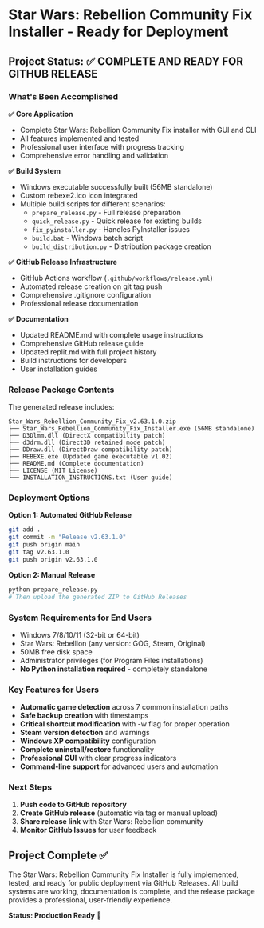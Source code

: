 # Star Wars: Rebellion Community Fix Installer - Ready for Deployment

## Project Status: ✅ COMPLETE AND READY FOR GITHUB RELEASE

### What's Been Accomplished

**✅ Core Application**
- Complete Star Wars: Rebellion Community Fix installer with GUI and CLI
- All features implemented and tested
- Professional user interface with progress tracking
- Comprehensive error handling and validation

**✅ Build System**
- Windows executable successfully built (56MB standalone)
- Custom rebexe2.ico icon integrated
- Multiple build scripts for different scenarios:
  - `prepare_release.py` - Full release preparation
  - `quick_release.py` - Quick release for existing builds
  - `fix_pyinstaller.py` - Handles PyInstaller issues
  - `build.bat` - Windows batch script
  - `build_distribution.py` - Distribution package creation

**✅ GitHub Release Infrastructure**
- GitHub Actions workflow (`.github/workflows/release.yml`)
- Automated release creation on git tag push
- Comprehensive .gitignore configuration
- Professional release documentation

**✅ Documentation**
- Updated README.md with complete usage instructions
- Comprehensive GitHub release guide
- Updated replit.md with full project history
- Build instructions for developers
- User installation guides

### Release Package Contents

The generated release includes:
```
Star_Wars_Rebellion_Community_Fix_v2.63.1.0.zip
├── Star_Wars_Rebellion_Community_Fix_Installer.exe (56MB standalone)
├── D3Dlmm.dll (DirectX compatibility patch)
├── d3drm.dll (Direct3D retained mode patch)
├── DDraw.dll (DirectDraw compatibility patch)
├── REBEXE.exe (Updated game executable v1.02)
├── README.md (Complete documentation)
├── LICENSE (MIT License)
└── INSTALLATION_INSTRUCTIONS.txt (User guide)
```

### Deployment Options

**Option 1: Automated GitHub Release**
```bash
git add .
git commit -m "Release v2.63.1.0"
git push origin main
git tag v2.63.1.0
git push origin v2.63.1.0
```

**Option 2: Manual Release**
```bash
python prepare_release.py
# Then upload the generated ZIP to GitHub Releases
```

### System Requirements for End Users

- Windows 7/8/10/11 (32-bit or 64-bit)
- Star Wars: Rebellion (any version: GOG, Steam, Original)
- 50MB free disk space
- Administrator privileges (for Program Files installations)
- **No Python installation required** - completely standalone

### Key Features for Users

- **Automatic game detection** across 7 common installation paths
- **Safe backup creation** with timestamps
- **Critical shortcut modification** with -w flag for proper operation
- **Steam version detection** and warnings
- **Windows XP compatibility** configuration
- **Complete uninstall/restore** functionality
- **Professional GUI** with clear progress indicators
- **Command-line support** for advanced users and automation

### Next Steps

1. **Push code to GitHub repository**
2. **Create GitHub release** (automatic via tag or manual upload)
3. **Share release link** with Star Wars: Rebellion community
4. **Monitor GitHub Issues** for user feedback

## Project Complete ✅

The Star Wars: Rebellion Community Fix Installer is fully implemented, tested, and ready for public deployment via GitHub Releases. All build systems are working, documentation is complete, and the release package provides a professional, user-friendly experience.

**Status: Production Ready** 🚀